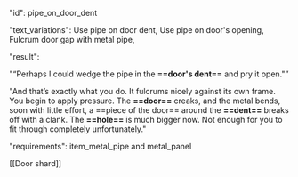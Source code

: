"id": pipe_on_door_dent

"text_variations":
Use pipe on door dent, Use pipe on door's opening, Fulcrum door gap with metal pipe, 

"result":

"“Perhaps I could wedge the pipe in the **==door's dent==** and pry it open."”

"And that’s exactly what you do. It fulcrums nicely against its own frame. You begin to apply pressure. The **==door==** creaks, and the metal bends, soon with little effort, a ==piece of the door== around the **==dent==** breaks off with a clank. The **==hole==** is much bigger now. Not enough for you to fit through completely unfortunately."

"requirements": item_metal_pipe and metal_panel

[[Door shard]]